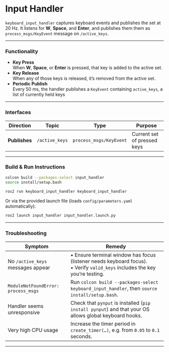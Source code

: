 # **Input Handler**

`keyboard_input_handler` captures keyboard events and publishes the set at 20 Hz.
It listens for **W**, **Space**, and **Enter**, and publishes them them as `process_msgs/KeyEvent` message on `/active_keys`.

---

### Functionality

- **Key Press**  
  When **W**, **Space**, or **Enter** is pressed, that key is added to the active set.
- **Key Release**  
  When any of those keys is released, it’s removed from the active set.
- **Periodic Publish**  
  Every 50 ms, the handler publishes a `KeyEvent` containing `active_keys`, a list of currently held keys  

---

### Interfaces

| Direction      | Topic           | Type                     | Purpose                     |
|----------------|-----------------|--------------------------|-----------------------------|
| **Publishes**  | `/active_keys`  | `process_msgs/KeyEvent`  | Current set of pressed keys |


---

### Build & Run Instructions

```bash
colcon build --packages-select input_handler
source install/setup.bash
```

```bash
ros2 run keyboard_input_handler keyboard_input_handler
```

Or via the provided launch file (loads `config/parameters.yaml` automatically):

```bash
ros2 launch input_handler input_handler.launch.py
```

---

### Troubleshooting

| Symptom                             | Remedy                                                                                 |
|-------------------------------------|----------------------------------------------------------------------------------------|
| No `/active_keys` messages appear   | • Ensure terminal window has focus (listener needs keyboard focus).<br>• Verify `valid_keys` includes the key you’re testing. |
| `ModuleNotFoundError: process_msgs` | Run `colcon build --packages-select keyboard_input_handler`, then `source install/setup.bash`. |
| Handler seems unresponsive          | Check that `pynput` is installed (`pip install pynput`) and that your OS allows global keyboard hooks. |
| Very high CPU usage                 | Increase the timer period in `create_timer(…)`, e.g. from `0.05` to `0.1` seconds.      |

---
